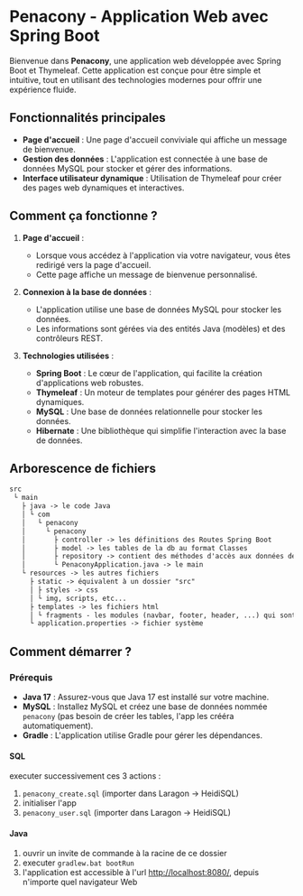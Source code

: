 # Penacony - Application Web avec Spring Boot

Bienvenue dans **Penacony**, une application web développée avec Spring Boot et Thymeleaf. Cette application est conçue pour être simple et intuitive, tout en utilisant des technologies modernes pour offrir une expérience fluide.

## Fonctionnalités principales

- **Page d'accueil** : Une page d'accueil conviviale qui affiche un message de bienvenue.
- **Gestion des données** : L'application est connectée à une base de données MySQL pour stocker et gérer des informations.
- **Interface utilisateur dynamique** : Utilisation de Thymeleaf pour créer des pages web dynamiques et interactives.

## Comment ça fonctionne ?

1. **Page d'accueil** :

   - Lorsque vous accédez à l'application via votre navigateur, vous êtes redirigé vers la page d'accueil.
   - Cette page affiche un message de bienvenue personnalisé.
2. **Connexion à la base de données** :

   - L'application utilise une base de données MySQL pour stocker les données.
   - Les informations sont gérées via des entités Java (modèles) et des contrôleurs REST.
3. **Technologies utilisées** :

   - **Spring Boot** : Le cœur de l'application, qui facilite la création d'applications web robustes.
   - **Thymeleaf** : Un moteur de templates pour générer des pages HTML dynamiques.
   - **MySQL** : Une base de données relationnelle pour stocker les données.
   - **Hibernate** : Une bibliothèque qui simplifie l'interaction avec la base de données.

## Arborescence de fichiers

```txt
src
 └ main
   ├ java -> le code Java
   │ └ com
   │   └ penacony
   │     └ penacony
   │       ├ controller -> les définitions des Routes Spring Boot
   │       ├ model -> les tables de la db au format Classes
   │       ├ repository -> contient des méthodes d'accès aux données de la db, pour chaque table
   │       └ PenaconyApplication.java -> le main
   └ resources -> les autres fichiers
     ├ static -> équivalent à un dossier "src"
     │ ├ styles -> css
     │ └ img, scripts, etc...
     ├ templates -> les fichiers html
     │ └ fragments - les modules (navbar, footer, header, ...) qui sont présent plusieurs fois dans le site
     └ application.properties -> fichier système
```

## Comment démarrer ?

### Prérequis

- **Java 17** : Assurez-vous que Java 17 est installé sur votre machine.
- **MySQL** : Installez MySQL et créez une base de données nommée `penacony` (pas besoin de créer les tables, l'app les crééra automatiquement).
- **Gradle** : L'application utilise Gradle pour gérer les dépendances.

#### SQL

executer successivement ces 3 actions :

1. `penacony_create.sql` (importer dans Laragon -> HeidiSQL)
2. initialiser l'app
3. `penacony_user.sql` (importer dans Laragon -> HeidiSQL)

#### Java

1. ouvrir un invite de commande à la racine de ce dossier
2. executer `gradlew.bat bootRun`
3. l'application est accessible à l'url <http://localhost:8080/>, depuis n'importe quel navigateur Web
